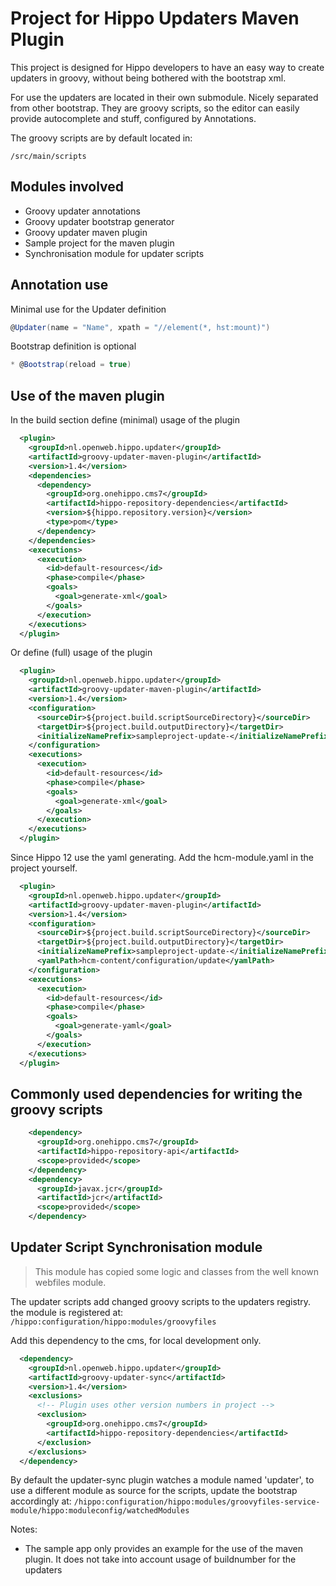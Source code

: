 # Project for Hippo Updaters Maven Plugin
This project is designed for Hippo developers to have an easy way to create updaters in groovy, without being bothered with the bootstrap xml.

For use the updaters are located in their own submodule. Nicely separated from other bootstrap.
They are groovy scripts, so the editor can easily provide autocomplete and stuff, configured by Annotations.

The groovy scripts are by default located in:
```
/src/main/scripts
```
## Modules involved
* Groovy updater annotations
* Groovy updater bootstrap generator
* Groovy updater maven plugin
* Sample project for the maven plugin
* Synchronisation module for updater scripts

## Annotation use
Minimal use for the Updater definition
```groovy
@Updater(name = "Name", xpath = "//element(*, hst:mount)")
```
Bootstrap definition is optional 
```groovy
* @Bootstrap(reload = true)
```
## Use of the maven plugin
In the build section define (minimal) usage of the plugin
```xml
  <plugin>
    <groupId>nl.openweb.hippo.updater</groupId>
    <artifactId>groovy-updater-maven-plugin</artifactId>
    <version>1.4</version>
    <dependencies>
      <dependency>
        <groupId>org.onehippo.cms7</groupId>
        <artifactId>hippo-repository-dependencies</artifactId>
        <version>${hippo.repository.version}</version>
        <type>pom</type>
      </dependency>
    </dependencies>
    <executions>
      <execution>
        <id>default-resources</id>
        <phase>compile</phase>
        <goals>
          <goal>generate-xml</goal>
        </goals>
      </execution>
    </executions>
  </plugin>
```
Or define (full) usage of the plugin
```xml
  <plugin>
    <groupId>nl.openweb.hippo.updater</groupId>
    <artifactId>groovy-updater-maven-plugin</artifactId>
    <version>1.4</version>
    <configuration>
      <sourceDir>${project.build.scriptSourceDirectory}</sourceDir>
      <targetDir>${project.build.outputDirectory}</targetDir>
      <initializeNamePrefix>sampleproject-update-</initializeNamePrefix>
    </configuration>
    <executions>
      <execution>
        <id>default-resources</id>
        <phase>compile</phase>
        <goals>
          <goal>generate-xml</goal>
        </goals>
      </execution>
    </executions>
  </plugin>
```
Since Hippo 12 use the yaml generating.
Add the hcm-module.yaml in the project yourself.
```xml
  <plugin>
    <groupId>nl.openweb.hippo.updater</groupId>
    <artifactId>groovy-updater-maven-plugin</artifactId>
    <version>1.4</version>
    <configuration>
      <sourceDir>${project.build.scriptSourceDirectory}</sourceDir>
      <targetDir>${project.build.outputDirectory}</targetDir>
      <initializeNamePrefix>sampleproject-update-</initializeNamePrefix>
      <yamlPath>hcm-content/configuration/update</yamlPath>
    </configuration>
    <executions>
      <execution>
        <id>default-resources</id>
        <phase>compile</phase>
        <goals>
          <goal>generate-yaml</goal>
        </goals>
      </execution>
    </executions>
  </plugin>
```
## Commonly used dependencies for writing the groovy scripts
```xml
    <dependency>
      <groupId>org.onehippo.cms7</groupId>
      <artifactId>hippo-repository-api</artifactId>
      <scope>provided</scope>
    </dependency>
    <dependency>
      <groupId>javax.jcr</groupId>
      <artifactId>jcr</artifactId>
      <scope>provided</scope>
    </dependency>
```
## Updater Script Synchronisation module
> This module has copied some logic and classes from the well known webfiles module.
 
The updater scripts add changed groovy scripts to the updaters registry.
the module is registered at:
  `/hippo:configuration/hippo:modules/groovyfiles`

Add this dependency to the cms, for local development only.
```xml
  <dependency>
    <groupId>nl.openweb.hippo.updater</groupId>
    <artifactId>groovy-updater-sync</artifactId>
    <version>1.4</version>
    <exclusions>
      <!-- Plugin uses other version numbers in project -->
      <exclusion>
        <groupId>org.onehippo.cms7</groupId>
        <artifactId>hippo-repository-dependencies</artifactId>
      </exclusion>
    </exclusions>
  </dependency>
```
By default the updater-sync plugin watches a module named 'updater', to use a different module as source for the scripts, update the bootstrap accordingly at: `/hippo:configuration/hippo:modules/groovyfiles-service-module/hippo:moduleconfig/watchedModules`

Notes:
* The sample app only provides an example for the use of the maven plugin.
 It does not take into account usage of buildnumber for the updaters